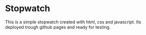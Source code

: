 # Stopwatch
This is a simple stopwatch created with html, css and javascript.
Its deployed trough github pages and ready for testing.
